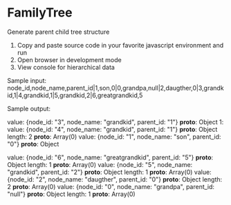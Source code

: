# FamilyTree
Generate parent child tree structure

1. Copy and paste source code in your favorite javascript environment and run
2. Open browser in development mode
3. View console for hierarchical data

Sample input:
node_id,node_name,parent_id|1,son,0|0,grandpa,null|2,daugther,0|3,grandkid,1|4,grandkid,1|5,grandkid,2|6,greatgrandkid,5

Sample output:

value: {node_id: "3", node_name: "grandkid", parent_id: "1"}
__proto__: Object
1:
value: {node_id: "4", node_name: "grandkid", parent_id: "1"}
__proto__: Object
length: 2
__proto__: Array(0)
value: {node_id: "1", node_name: "son", parent_id: "0"}
__proto__: Object

value: {node_id: "6", node_name: "greatgrandkid", parent_id: "5"}
__proto__: Object
length: 1
__proto__: Array(0)
value: {node_id: "5", node_name: "grandkid", parent_id: "2"}
__proto__: Object
length: 1
__proto__: Array(0)
value: {node_id: "2", node_name: "daugther", parent_id: "0"}
__proto__: Object
length: 2
__proto__: Array(0)
value: {node_id: "0", node_name: "grandpa", parent_id: "null"}
__proto__: Object
length: 1
__proto__: Array(0)

